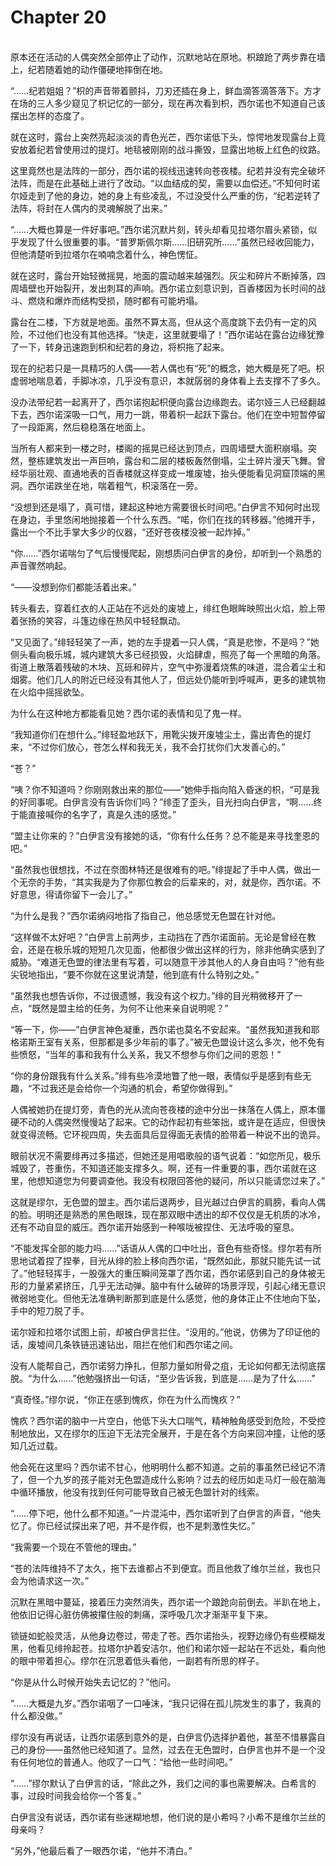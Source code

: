 # Chapter 20

<br>
原本还在活动的人偶突然全部停止了动作，沉默地站在原地。枳踉跄了两步靠在墙上，纪若随着她的动作僵硬地摔倒在地。

“……纪若姐姐？”枳的声音带着颤抖，刀刃还插在身上，鲜血滴答滴答落下。方才在场的三人多少窥见了枳记忆的一部分，现在再次看到枳，西尔诺也不知道自己该摆出怎样的态度了。

就在这时，露台上突然亮起淡淡的青色光芒，西尔诺低下头，惊愕地发现露台上竟安放着纪若曾使用过的提灯。地毯被刚刚的战斗撕毁，显露出地板上红色的纹路。

这里竟然也是法阵的一部分，西尔诺的视线迅速转向苍夜楼。纪若并没有完全破坏法阵，而是在此基础上进行了改动。“以血结成的契，需要以血偿还。”不知何时诺尔娅走到了他的身边，她的身上有些凌乱，不过没受什么严重的伤，“纪若逆转了法阵，将封在人偶内的灵魂解脱了出来。”

“……大概也算是一件好事吧。”西尔诺沉默片刻，转头却看见拉塔尔眉头紧锁，似乎发现了什么很重要的事。“普罗斯佩尔斯……旧研究所……”虽然已经收回能力，但他清楚听到拉塔尔在喃喃念着什么，神色愣怔。

就在这时，露台开始轻微摇晃，地面的震动越来越强烈。灰尘和碎片不断掉落，四周墙壁也开始裂开，发出刺耳的声响。西尔诺立刻意识到，百香楼因为长时间的战斗、燃烧和爆炸而结构受损，随时都有可能坍塌。

露台在二楼，下方就是地面。虽然不算太高，但从这个高度跳下去仍有一定的风险，不过他们也没有其他选择。“快走，这里就要塌了！”西尔诺站在露台边缘犹豫了一下，转身迅速跑到枳和纪若的身边，将枳拖了起来。

现在的纪若只是一具精巧的人偶——若人偶也有“死”的概念，她大概是死了吧。枳虚弱地喘息着，手脚冰凉，几乎没有意识，本就孱弱的身体看上去支撑不了多久。

没办法带纪若一起离开了，西尔诺抱起枳便向露台边缘跑去。诺尔娅三人已经翻越下去，西尔诺深吸一口气，用力一跳，带着枳一起跃下露台。他们在空中短暂停留了一段距离，然后稳稳落在地面上。

当所有人都来到一楼之时，楼阁的摇晃已经达到顶点，四周墙壁大面积崩塌。突然，整栋建筑发出一声巨响，露台和二层的楼板轰然倒塌，尘土碎片漫天飞舞。曾经华丽壮观、直通地表的百香楼就这样变成一堆废墟，抬头便能看见洞窟顶端的黑洞。西尔诺跌坐在地，喘着粗气，枳滚落在一旁。

“没想到还是塌了，真可惜，建起这种地方需要很长时间吧。”白伊言不知何时出现在身边，手里悠闲地抛接着一个什么东西。“喏，你们在找的转移器。”他摊开手，露出一个不比手掌大多少的仪器，“还好苍夜楼没被一起炸掉。”

“你……”西尔诺喘匀了气后慢慢爬起，刚想质问白伊言的身份，却听到一个熟悉的声音骤然响起。

“——没想到你们都能活着出来。”

转头看去，穿着红衣的人正站在不远处的废墟上，绯红色眼眸映照出火焰，脸上带着张扬的笑容，斗篷边缘在热风中轻轻飘动。

“又见面了。”绯轻轻笑了一声，她的左手提着一只人偶，“真是悲惨，不是吗？”她侧头看向极乐城，城内建筑大多已经损毁，火焰肆虐，照亮了每一个黑暗的角落。街道上散落着残破的木块、瓦砾和碎片，空气中弥漫着烧焦的味道，混合着尘土和烟雾。他们几人的附近已经没有其他人了，但远处仍能听到呼喊声，更多的建筑物在火焰中摇摇欲坠。

为什么在这种地方都能看见她？西尔诺的表情和见了鬼一样。

“我知道你们在想什么。”绯轻盈地跃下，用靴尖拨开废墟尘土，露出青色的提灯来，“不过你们放心，苍怎么样和我无关，我不会打扰你们大发善心的。”

“苍？”

“咦？你不知道吗？你刚刚救出来的那位——”她伸手指向陷入昏迷的枳，“可是我的好同事呢。白伊言没有告诉你们吗？”绯歪了歪头，目光扫向白伊言，“啊……终于能直接喊你的名字了，真是久违的感觉。”

“盟主让你来的？”白伊言没有接她的话，“你有什么任务？总不能是来寻找奎恩的吧。”

“虽然我也很想找，不过在奈图林特还是很难有的吧。”绯提起了手中人偶，做出一个无奈的手势，“其实我是为了你那位教会的后辈来的，对，就是你，西尔诺。不好意思，得请你留下一会儿了。”

“为什么是我？”西尔诺纳闷地指了指自己，他总感觉无色盟在针对他。

“这样做不太好吧？”白伊言上前两步，主动挡在了西尔诺面前。无论是曾经在教会，还是在极乐城的短短几次见面，他都很少做出这样的行为，除非他确实感到了威胁。“难道无色盟的律法里有写着，可以随意干涉其他人的人身自由吗？”他有些尖锐地指出，“要不你就在这里说清楚，他到底有什么特别之处。”

“虽然我也想告诉你，不过很遗憾，我没有这个权力。”绯的目光稍微移开了一点，“既然是盟主给的任务，为何不让他来亲自说明呢？”

“等一下，你——”白伊言神色凝重，西尔诺也莫名不安起来。“虽然我知道我和耶格诺斯王室有关系，但那都是多少年前的事了。”被无色盟设计这么多次，他不免有些愤怒，“当年的事和我有什么关系，我又不想参与你们之间的恩怨！”

“你的身份跟我有什么关系。”绯有些冷漠地瞥了他一眼，表情似乎是感到有些无趣，“不过我还是会给你一个沟通的机会，希望你做得到。”

人偶被她扔在提灯旁，青色的光从流向苍夜楼的途中分出一抹落在人偶上，原本僵硬不动的人偶突然慢慢站了起来。它的动作起初有些笨拙，或许是在适应，但很快就变得流畅。它环视四周，失去面具后显得面无表情的脸带着一种说不出的诡异。

眼前状况不需要绯再过多描述，但她还是用唱歌般的语气说着：“如您所见，极乐城毁了，苍重伤，不知道还能支撑多久。啊，还有一件重要的事，西尔诺就在这里，他想知道您为何要调查他。我没有权限回答他的疑问，所以只能请您过来了。”

这就是缪尔，无色盟的盟主。西尔诺后退两步，目光越过白伊言的肩膀，看向人偶的脸。明明还是熟悉的黑色眼珠，现在那双眼中透出的却不仅仅是无机质的冰冷，还有不动自显的威压。西尔诺开始感到一种喉咙被捏住、无法呼吸的窒息。

“不能发挥全部的能力吗……”话语从人偶的口中吐出，音色有些奇怪。缪尔若有所思地试着捏了捏拳，目光从绯的脸上移向西尔诺，“既然如此，那就只能先试一试了。”他轻轻挥手，一股强大的重压瞬间笼罩了西尔诺，西尔诺感到自己的身体被无形的力量紧紧挤压，几乎无法动弹。脑中有什么破碎的场景浮现，引起心绪无意识微弱地变化。但他无法准确判断那到底是什么感觉，他的身体正止不住地向下坠，手中的短刀脱了手。

诺尔娅和拉塔尔试图上前，却被白伊言拦住。“没用的。”他说，仿佛为了印证他的话，废墟间几条铁链迅速钻出，阻拦在他们和西尔诺之间。

没有人能帮自己，西尔诺努力挣扎，但那力量如附骨之疽，无论如何都无法彻底摆脱。“为什么……”他勉强挤出一句话，“至少告诉我，到底是……是为了什么……”

“真奇怪。”缪尔说，“你正在感到愧疚，你在为什么而愧疚？”

愧疚？西尔诺的脑中一片空白，他低下头大口喘气，精神触角感受到危险，不受控制地放出，又在缪尔的压迫下无法完全展开，于是在各个方向来回冲撞，让他的感知几近过载。

他会死在这里吗？西尔诺不甘心，他明明什么都不知道。之前的事虽然已经记不清了，但一个九岁的孩子能对无色盟造成什么影响？过去的经历如走马灯一般在脑海中循环播放，他没有找到任何可能导致自己被无色盟针对的线索。

“……停下吧，他什么都不知道。”一片混沌中，西尔诺听到了白伊言的声音，“他失忆了。你已经试探出来了吧，并不是作假，也不是刺激性失忆。”

“我需要一个现在不管他的理由。”

“苍的法阵维持不了太久，拖下去谁都占不到便宜。而且他救了维尔兰丝，我也只会为他请求这一次。”

沉默在黑暗中蔓延，接着压力突然消失，西尔诺一个踉跄向前倒去。半趴在地上，他依旧记得心脏仿佛被攥住般的刺痛，深呼吸几次才渐渐平复下来。

锁链如蛇般灵活，从他身边卷过，带走了苍。西尔诺抬头，视野边缘仍有些模糊发黑，他看见绯拎起苍。拉塔尔护着安洁尔，他们和诺尔娅一起站在不远处，看向他的眼中带着担心。缪尔在沉思着低头看他，一副若有所思的样子。

“你是从什么时候开始失去记忆的？”他问。

“……大概是九岁。”西尔诺咽了一口唾沫，“我只记得在孤儿院发生的事了，我真的什么都没做。”

缪尔没有再说话，让西尔诺感到意外的是，白伊言仍选择护着他，甚至不惜暴露自己的身份——虽然他已经知道了。显然，过去在无色盟时，白伊言也并不是一个没有任何地位的普通人。他叹了一口气：“给他一些时间吧。”

“……”缪尔默认了白伊言的话，“除此之外，我们之间的事也需要解决。白希言的事，过段时间我会给你一个答复。”

白伊言没有说话，西尔诺有些迷糊地想，他们说的是小希吗？小希不是维尔兰丝的母亲吗？

“另外，”他最后看了一眼西尔诺，“他并不清白。”

